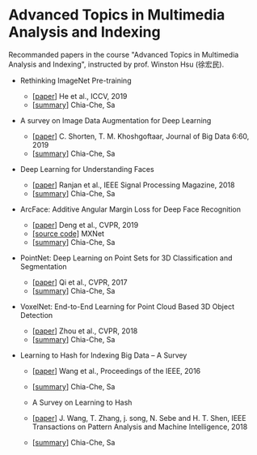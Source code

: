 # Advanced Topics in Multimedia Analysis and Indexing
Recommanded papers in the course "Advanced Topics in Multimedia Analysis and Indexing", instructed by prof. Winston Hsu (徐宏民).

- Rethinking ImageNet Pre-training
  - [[paper](https://arxiv.org/pdf/1811.08883.pdf)] He et al., ICCV, 2019
  - [[summary](./rethinking_imagenet_pre-training.md)] Chia-Che, Sa

- A survey on Image Data Augmentation for Deep Learning
  - [[paper](https://journalofbigdata.springeropen.com/track/pdf/10.1186/s40537-019-0197-0)] C. Shorten, T. M. Khoshgoftaar, Journal of Big Data 6:60, 2019
  - [[summary](./a_survey_on_image_data_augmentation_for_deep_learning.md)] Chia-Che, Sa

- Deep Learning for Understanding Faces
  - [[paper](https://ieeexplore.ieee.org/stamp/stamp.jsp?tp=&arnumber=8253595)] Ranjan et al., IEEE Signal Processing Magazine, 2018
  - [[summary](./deep_learning_for_understanding_faces.md)] Chia-Che, Sa

- ArcFace: Additive Angular Margin Loss for Deep Face Recognition
  - [[paper](https://arxiv.org/pdf/1801.07698.pdf)] Deng et al., CVPR, 2019
  - [[source code]](https://github.com/deepinsight/insightface) MXNet
  - [[summary](./arcface-additive_angular_margin_loss_for_deep_face_recognition.md)] Chia-Che, Sa
  
- PointNet: Deep Learning on Point Sets for 3D Classification and Segmentation
  - [[paper](https://arxiv.org/pdf/1612.00593.pdf)] Qi et al., CVPR, 2017
  - [[summary](./pointnet-deep_learning_on_point_sets_for_3d_classification_and_segmentation.md)] Chia-Che, Sa

- VoxelNet: End-to-End Learning for Point Cloud Based 3D Object Detection
  - [[paper](https://arxiv.org/pdf/1711.06396.pdf)] Zhou et al., CVPR, 2018
  - [[summary](./voxelnet-end-to-end_learning_for_point_cloud_based_3d_object_detection.md)] Chia-Che, Sa

- Learning to Hash for Indexing Big Data – A Survey
  - [[paper](https://arxiv.org/pdf/1509.05472.pdf)] Wang et al., Proceedings of the IEEE, 2016
  - [[summary](./learning_to_hash_for_indexing_big_data-a_survey.md)] Chia-Che, Sa
  
  - A Survey on Learning to Hash
  - [[paper](https://arxiv.org/pdf/1606.00185.pdf)] J. Wang, T. Zhang, j. song, N. Sebe and H. T. Shen, IEEE Transactions on Pattern Analysis and Machine Intelligence, 2018
  - [[summary](./a_survey_on_learning_to_hash.md)] Chia-Che, Sa
